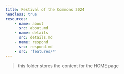 ```yaml
---
title: Festival of the Commons 2024
headless: true
resources:
    - name: about
      src: about.md
    - name: details
      src: details.md
    - name: respond
      src: respond.md
    - src: 'features/*'
---
```


> this folder stores the content for the HOME page
